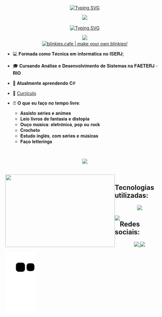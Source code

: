 <p align="center">
<a href="https://git.io/typing-svg"><img src="https://readme-typing-svg.demolab.com?font=Press+Start+2P&pause=1000&color=F7F7F7&center=true&vCenter=true&width=435&lines=Oie%2C+sou+Vit%C3%B3ria!+" alt="Typing SVG" /></a></p>

<p align="center">
<img src="https://images-wixmp-ed30a86b8c4ca887773594c2.wixmp.com/f/86e69691-c60c-4b13-82d7-c0b6a980c1e8/d73xlpe-e0641019-6683-4d88-9088-21d914b28d38.png?token=eyJ0eXAiOiJKV1QiLCJhbGciOiJIUzI1NiJ9.eyJzdWIiOiJ1cm46YXBwOjdlMGQxODg5ODIyNjQzNzNhNWYwZDQxNWVhMGQyNmUwIiwiaXNzIjoidXJuOmFwcDo3ZTBkMTg4OTgyMjY0MzczYTVmMGQ0MTVlYTBkMjZlMCIsIm9iaiI6W1t7InBhdGgiOiJcL2ZcLzg2ZTY5NjkxLWM2MGMtNGIxMy04MmQ3LWMwYjZhOTgwYzFlOFwvZDczeGxwZS1lMDY0MTAxOS02NjgzLTRkODgtOTA4OC0yMWQ5MTRiMjhkMzgucG5nIn1dXSwiYXVkIjpbInVybjpzZXJ2aWNlOmZpbGUuZG93bmxvYWQiXX0.GMGYiV2S2VMsl_nyxlRWkBwtsBBo5hz2RGM-KeNuaBE"/></p>


<p align="center">
<a href="https://git.io/typing-svg"><img src="https://readme-typing-svg.demolab.com?font=Press+Start+2P&size=16&duration=1&pause=1000&color=F7F7F7&center=true&vCenter=true&width=1000vw&lines=Apaixonada+por+estudar+e+aprender" alt="Typing SVG" /></a>
</p>

<p align="center">
<img src="https://media.giphy.com/media/137EaR4vAOCn1S/giphy.gif" >
  <br/>
<a href='https://blinkies.cafe' target='_blank'><img src='https://i.imgur.com/VeUzdHZ.gif' alt='blinkies.cafe | make your own blinkies!'></a>
</p>
  
- 💻 𝐅𝐨𝐫𝐦𝐚𝐝𝐚 𝐜𝐨𝐦𝐨 𝐓𝐞́𝐜𝐧𝐢𝐜𝐚 𝐞𝐦 𝐢𝐧𝐟𝐨𝐫𝐦𝐚́𝐭𝐢𝐜𝐚 𝐧𝐨 𝐈𝐒𝐄𝐑𝐉;

- 🎓 𝐂𝐮𝐫𝐬𝐚𝐧𝐝𝐨 𝐀𝐧𝐚́𝐥𝐢𝐬𝐞 𝐞 𝐃𝐞𝐬𝐞𝐧𝐯𝐨𝐥𝐯𝐢𝐦𝐞𝐧𝐭𝐨 𝐝𝐞 𝐒𝐢𝐬𝐭𝐞𝐦𝐚𝐬 𝐧𝐚 𝐅𝐀𝐄𝐓𝐄𝐑𝐉 - 𝐑𝐈𝐎

- 🌱 𝐀𝐭𝐮𝐚𝐥𝐦𝐞𝐧𝐭𝐞 𝐚𝐩𝐫𝐞𝐧𝐝𝐞𝐧𝐝𝐨 𝐂# 

- 📄 [Currículo](https://drive.google.com/file/d/1x9_G7-FU6lMjNBGQr2bVFp8wjO_1DyuJ/view?usp=sharing)

- ⏰ 𝐎 𝐪𝐮𝐞 𝐞𝐮 𝐟𝐚𝐜̧𝐨 𝐧𝐨 𝐭𝐞𝐦𝐩𝐨 𝐥𝐢𝐯𝐫𝐞:
  - 𝐀𝐬𝐬𝐢𝐬𝐭𝐨 𝐬𝐞́𝐫𝐢𝐞𝐬 𝐞 𝐚𝐧𝐢𝐦𝐞𝐬
  - 𝐋𝐞𝐢𝐨 𝐥𝐢𝐯𝐫𝐨𝐬 𝐝𝐞 𝐟𝐚𝐧𝐭𝐚𝐬𝐢𝐚 𝐞 𝐝𝐢𝐬𝐭𝐨𝐩𝐢𝐚 
  - 𝐎𝐮𝐜̧𝐨 𝐦𝐮́𝐬𝐢𝐜𝐚: 𝐞𝐥𝐞𝐭𝐫𝐨̂𝐧𝐢𝐜𝐚, 𝐩𝐨𝐩 𝐨𝐮 𝐫𝐨𝐜𝐤
  - 𝐂𝐫𝐨𝐜𝐡𝐞𝐭𝐨
  - 𝐄𝐬𝐭𝐮𝐝𝐨 𝐢𝐧𝐠𝐥𝐞̂𝐬, 𝐜𝐨𝐦 𝐬𝐞́𝐫𝐢𝐞𝐬 𝐞 𝐦𝐮́𝐬𝐢𝐜𝐚𝐬
  - 𝐅𝐚𝐜̧𝐨 𝐥𝐞𝐭𝐭𝐞𝐫𝐢𝐧𝐠𝐬

<br/>
<p align="center">
<img src="https://64.media.tumblr.com/e02cf7993f9bf87ee008b12a1ca90171/59cd8ff6a0224ee7-34/s400x600/a859ec36daf055e6e56d612e1918ecb70414542d.pnj"/>
 </p>
<br/>

<a href="https://github.com/VitoriaPiloto/studies-react">
<img align="left" width="347px" height="230" src="https://github-readme-stats.vercel.app/api/top-langs/?username=VitoriaPiloto&hide=Handlebars,SCSS,HTML&theme=radical&layout=compact" />
</a>
  
## Tecnologias utilizadas:

<p align="center">
  <a href="https://skillicons.dev">
    <img src="https://skillicons.dev/icons?i=bootstrap,c,css,js,figma,java,md,mysql,netlify,ps,php,react,replit,stackoverflow,vscode&theme=dark&perline=6" />
  </a>
</p>

<img align="left" src="https://64.media.tumblr.com/fd6a7acb5586e46dcd06ad07650e444a/7eedd1e1dd07c2c3-cf/s75x75_c1/c870f777fd07e990269e4a3b1747c2c3d30729af.gifv"/>

## Redes sociais:
<p align="center">
<a href="https://www.linkedin.com/in/vitoriapiloto/" target="blank"> <img src="https://skillicons.dev/icons?i=linkedin&theme=dark" /> </a>
<a href="https://instagram.com/vitoriampr" target="blank"><img src="https://skillicons.dev/icons?i=instagram&theme=dark" /></a>
</p>

![snake gif](https://github.com/VitoriaPiloto/VitoriaPiloto/blob/output/github-contribution-grid-snake.svg)

</p>
